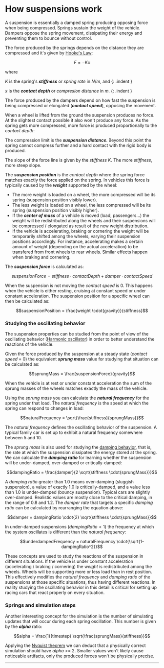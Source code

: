 # How suspensions work

A suspension is essentially a damped spring producing opposing force when being compressed. Springs
sustain the weight of the vehicle. Dampers oppose the spring movement, dissipating their energy and
preventing them to bounce without control.

The force produced by the springs depends on the distance they are compressed and it's given by
[Hooke's Law](http://en.wikipedia.org/wiki/Hooke%27s_law):

$$F=-Kx$$

where

$K$ is the spring's _**stiffness**_ or _spring rate_ in $N/m$, and
{: .indent }

$x$ is the _**contact depth**_ or _compresion distance_ in $m$.
{: .indent }

The force produced by the dampers depend on how fast the suspension is being compressed or elongated
(_**contact speed**_), opposing the movement.

When a wheel is lifted from the ground the suspension produces no force. At the slightest contact
possible it also won't produce any force. As the spring gets more compressed, more force is
produced proportionally to the _contact depth_:

<canvas id="c" class="img-responsive" width="300px" height="250px">
</canvas>
<script type="text/javascript">
	window.onload = function()
	{
		var tmp = new texturecanvas(
			{
			canvasId: 'c',
			width: 18,
			height: 14,
			fill: '#AAA',
			});

		// var canvas = new fabric.StaticCanvas('c');
		// $('#c').css("height", "auto");

		// canvas.add(
			// new fabric.Rect({ top: 0, left: 0, width: 300, height: 250, fill: '#AAA' })
		// );
	};
</script>


The compression limit is the _**suspension distance**_. Beyond this point the spring cannot compress
further and a hard contact with the rigid body is produced.

The slope of the force line is given by the _stiffness_ $K$. The more _stiffness_, more steep slope.

The _**suspension position**_ is the _contact depth_ where the spring force matches exactly the
force applied on the spring. In vehicles this force is typically caused by the _**weight**_
supported by the wheel:

- The more weight is loaded on a wheel, the more compressed will be its spring (suspension
position visibly lower).
- The less weight is loaded on a wheel, the less compressed will be its spring (suspension
position visibly higher).
- If the _**center of mass**_ of a vehicle is moved (load, passengers...) the weight will be
redistributed along the wheels and their suspensions will be compressed / elongated as result of
the new weight distribution.
- If the vehicle is accelerating, braking or cornering the weight will be temporarily shifted
among the wheels, varying their suspension positions accordingly. For instance, accelerating makes
a certain amount of weight (depending on the actual acceleration) to be transfered from front
wheels to rear wheels. Similar effects happen when braking and cornering.

The _**suspension force**_ is calculated as:

$$suspensionForce = {stiffness}\cdot{contactDepth} + {damper}\cdot{contactSpeed}$$

When the suspension is not moving the _contact speed_ is 0. This happens when the vehicle is either
resting, cruising at constant speed or under constant acceleration. The suspension position for a
specific wheel can then be calculated as:

$$suspensionPosition = \frac{weight \cdot{gravity}}{stiffness}$$

### Studying the oscillating behavior

The suspension properties can be studied from the point of view of the oscillating behavior
([Harmonic oscillator](http://en.wikipedia.org/wiki/Harmonic_oscillator)) in order to better
understand the reactions of the vehicle.

Given the force produced by the suspension at a steady state (_contact speed_ = 0) the equivalent
_**sprung mass**_ value for studying that situation can be calculated as:

$$sprungMass = \frac{suspensionForce}{gravity}$$

When the vehicle is at rest or under constant acceleration the sum of the sprung masses of the
wheels matches exactly the mass of the vehicle.

Using the _sprung mass_ you can calculate the _**natural frequency**_ for the spring under that
load. The _natural frequency_ is the speed at which the spring can respond to changes in load:

$$naturalFrequency = \sqrt{\frac{stiffness}{sprungMass}}$$

The _natural frequency_ defines the oscillating behavior of the suspension. A typical family car is
set up to exhibit a natural frequency somewhere between 5 and 10.

The _sprung mass_ is also used for studying the [damping behavior](http://en.wikipedia.org/wiki/Damping),
that is, the rate at which the suspension dissipates the energy stored at the spring. We can
calculate the _**damping ratio**_ for learning whether the suspension will be under-damped,
over-damped or critically-damped:

$$dampingRatio = \frac{damper}{2 \sqrt{stiffness \cdot{sprungMass}}}$$

A _damping ratio_ greater than 1.0 means over-damping (sluggish suspension), a value of exactly 1.0
is critically-damped, and a value less than 1.0 is under-damped (bouncy suspension). Typical cars
are slightly over-damped. Realistic values are mostly close to the critical damping, in the range
of 0.8 and 1.2. The _damper rate_ that targets a specific _damping ratio_ can be calculated by
rearranging the equation above:

$$damper = dampingRatio \cdot{2} \sqrt{stiffness \cdot{sprungMass}}$$

In under-damped suspensions ($dampingRatio < 1$) the frequency at which the system oscillates is
different than the _natural frequency_:

$$underdampedFrequency = naturalFrequency \cdot{\sqrt{1-dampingRatio^2}}$$

These concepts are used to study the reactions of the suspension in different situations. If the
vehicle is under constant acceleration (accelerating / braking / cornering) the _weight_ is
redistributed among the wheels. Wheels will be supporting more or less load than in rest position.
This effectively modifies the _natural frequency_ and _damping ratio_ of the suspensions at those
specific situations, thus having different reactions. In reality studying the oscillating behavior
in this detail is critical for setting up racing cars that react properly on every situation.

### Springs and simulation steps

Another interesting concept for the simulation is the number of simulating updates that will occur
during each spring oscillation. This number is given by the _**alpha**_ ratio:

$$alpha = \frac{1}{timestep} \sqrt{\frac{sprungMass}{stiffness}}$$

Applying the [Nyquist theorem](http://en.wikipedia.org/wiki/Nyquist–Shannon_sampling_theorem) we
can deduct that a physically correct simulation should have _alpha_ >= 2. Smaller values won't
likely cause noticeable artifacts, only the produced forces won't be physically precise.

---
